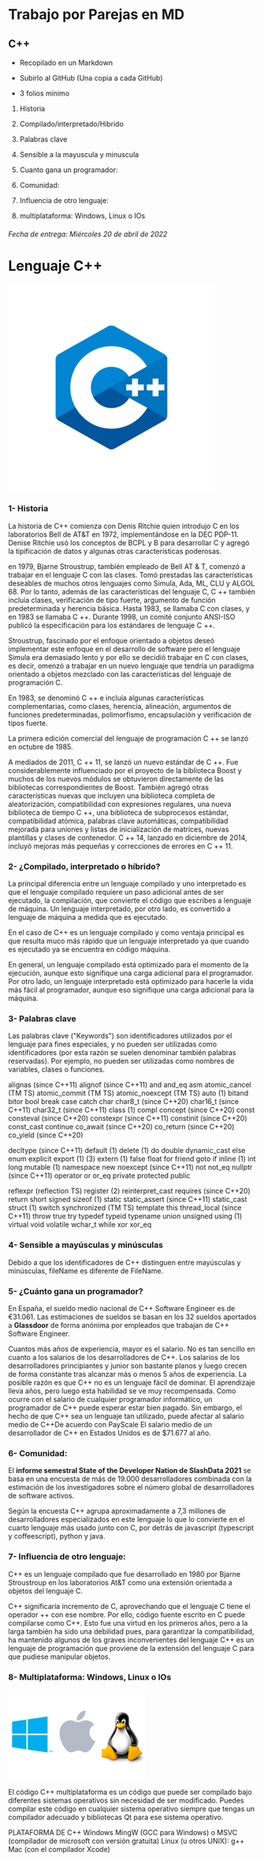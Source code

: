 # Trabajo por Parejas en MD
## C++



- Recopilado en un Markdown

- Subirlo  al GitHub (Una copia a cada GitHub)

- 3 folios mínimo

1. Historia

2. Compilado/interpretado/Híbrido

3. Palabras clave

4. Sensible a la mayuscula y minuscula

5. Cuanto gana un programador:

6. Comunidad:

7. Influencia de otro lenguaje:

8. multiplataforma: Windows, Linux o IOs 

 ###### Fecha de entrega: Miércoles 20 de abril de 2022

# Lenguaje C++

![](/img/c++logo.png)

### 1- Historia
La historia de C++ comienza con Denis Ritchie quien introdujo C en los laboratorios Bell de AT&T en 1972, implementándose en la DEC PDP-11. Denise Ritchie usó los conceptos de BCPL y B para desarrollar C y agregó la tipificación de datos y algunas otras características poderosas.

en 1979, Bjarne Stroustrup, también empleado de Bell AT & T, comenzó a trabajar en el lenguaje C con las clases. Tomó prestadas las características deseables de muchos otros lenguajes como Simula, Ada, ML, CLU y ALGOL 68. Por lo tanto, además de las características del lenguaje C, C ++ también incluía clases, verificación de tipo fuerte, argumento de función predeterminada y herencia básica. Hasta 1983, se llamaba C con clases, y en 1983 se llamaba C ++. Durante 1998, un comité conjunto ANSI-ISO publicó la especificación para los estándares de lenguaje C ++.

Stroustrup, fascinado por el enfoque orientado a objetos deseó implementar este enfoque en el desarrollo de software pero el lenguaje Simula era demasiado lento y por ello se decidió trabajar en C con clases, es decir, omenzó a trabajar en un nuevo lenguaje que tendría un paradigma orientado a objetos mezclado con las características del lenguaje de programación C.

En 1983, se denominó C ++ e incluía algunas características complementarias, como clases, herencia, alineación, argumentos de funciones predeterminadas, polimorfismo, encapsulación y verificación de tipos fuerte.

La primera edición comercial del lenguaje de programación C ++ se lanzó en octubre de 1985.

A mediados de 2011, C ++ 11, se lanzó un nuevo estándar de C ++. Fue considerablemente influenciado por el proyecto de la biblioteca Boost y muchos de los nuevos módulos se obtuvieron directamente de las bibliotecas correspondientes de Boost. También agregó otras características nuevas que incluyen una biblioteca completa de aleatorización, compatibilidad con expresiones regulares, una nueva biblioteca de tiempo C ++, una biblioteca de subprocesos estándar, compatibilidad atómica, palabras clave automáticas, compatibilidad mejorada para uniones y listas de inicialización de matrices, nuevas plantillas y clases de contenedor. C ++ 14, lanzado en diciembre de 2014, incluyó mejoras más pequeñas y correcciones de errores en C ++ 11.

### 2- ¿Compilado, interpretado o híbrido?
La principal diferencia entre un lenguaje compilado y uno interpretado es que el lenguaje compilado requiere un paso adicional antes de ser ejecutado, la compilación, que convierte el código que escribes a lenguaje de máquina. Un lenguaje interpretado, por otro lado, es convertido a lenguaje de máquina a medida que es ejecutado.

En el caso de C++ es un lenguaje compilado y como ventaja principal es que resulta muco más rápido que un lenguaje interpretado ya que cuando es ejecutado ya se encuentra en código máquina.

En general, un lenguaje compilado está optimizado para el momento de la ejecución, aunque esto signifique una carga adicional para el programador. Por otro lado, un lenguaje interpretado está optimizado para hacerle la vida más fácil al programador, aunque eso signifique una carga adicional para la máquina.

### 3- Palabras clave
Las palabras clave ("Keywords") son identificadores utilizados por el lenguaje para fines especiales, y no pueden ser utilizadas como identificadores (por esta razón se suelen denominar también palabras reservadas).  Por ejemplo, no pueden ser utilizadas como nombres de variables, clases o funciones.

alignas (since C++11)
alignof (since C++11)
and
and_eq
asm
atomic_cancel (TM TS)
atomic_commit (TM TS)
atomic_noexcept (TM TS)
auto (1)
bitand
bitor
bool
break
case
catch
char
char8_t (since C++20)
char16_t (since C++11)
char32_t (since C++11)
class (1)
compl
concept (since C++20)
const
consteval (since C++20)
constexpr (since C++11)
constinit (since C++20)
const_cast
continue
co_await (since C++20)
co_return (since C++20)
co_yield (since C++20)

decltype (since C++11)
default (1)
delete (1)
do
double
dynamic_cast
else
enum
explicit
export (1) (3)
extern (1)
false
float
for
friend
goto
if
inline (1)
int
long
mutable (1)
namespace
new
noexcept (since C++11)
not
not_eq
nullptr (since C++11)
operator
or
or_eq
private
protected
public

reflexpr (reflection TS)
register (2)
reinterpret_cast
requires (since C++20)
return
short
signed
sizeof (1)
static
static_assert (since C++11)
static_cast
struct (1)
switch
synchronized (TM TS)
template
this
thread_local (since C++11)
throw
true
try
typedef
typeid
typename
union
unsigned
using (1)
virtual
void
volatile
wchar_t
while
xor
xor_eq

### 4- Sensible a mayúsculas y minúsculas
Debido a que los identificadores de C++ distinguen entre mayúsculas y minúsculas, fileName es diferente de FileName.



### 5- ¿Cuánto gana un programador?

En España, el sueldo medio nacional de C++ Software Engineer es de €31.061. Las estimaciones de sueldos se basan en los 32 sueldos aportados a **Glassdoor** de forma anónima por empleados que trabajan de C++ Software Engineer.

Cuantos más años de experiencia, mayor es el salario. No es tan sencillo en cuanto a los salarios de los desarrolladores de C++.
Los salarios de los desarrolladores principiantes y junior son bastante planos y luego crecen de forma constante tras alcanzar más o menos 5 años de experiencia. La posible razón es que C++ no es un lenguaje fácil de dominar. El aprendizaje lleva años, pero luego esta habilidad se ve muy recompensada.
Como ocurre con el salario de cualquier programador informático, un programador de C++ puede esperar estar bien pagado. Sin embargo, el hecho de que C++ sea un lenguaje tan utilizado, puede afectar al salario medio de C++De acuerdo con PayScale El salario medio de un desarrollador de C++ en Estados Unidos es de $71.677 al año.

### 6- Comunidad:
El **informe semestral State of the Developer Nation de SlashData 2021** se basa en una encuesta de más de 19.000 desarrolladores combinada con la estimación de los investigadores sobre el número global de desarrolladores de software activos.

Según la encuesta C++ agrupa aproximadamente a  7,3 millones de desarrolladores especializados en este lenguaje lo que lo convierte en el cuarto lenguaje más usado junto con C, por detrás de javascript (typescript y coffeescript), python y java.

### 7- Influencia de otro lenguaje:
C++ es un lenguaje compilado que fue desarrollado en 1980 por Bjarne Stroustroup en los laboratorios At&T como una extensión orientada a objetos del lenguaje C.

C++ significaría incremento de C, aprovechando que el lenguaje C tiene el operador ++ con ese nombre.
Por ello, código fuente escrito en C puede compilarse como C++. Esto fue una virtud en los primeros años, pero a la larga también ha sido una debilidad pues, para garantizar la compatibilidad, ha mantenido algunos de los graves inconvenientes del lenguaje C++ es un lenguaje de programación que proviene de la extensión del lenguaje C para que pudiese manipular objetos.

### 8- Multiplataforma: Windows, Linux o IOs

![](/img/so.png)

El código C++ multiplataforma es un código que puede ser compilado bajo diferentes sistemas operativos sin necesidad de ser modificado. Puedes compilar este código en cualquier sistema operativo siempre que tengas un compilador adecuado y bibliotecas Qt para ese sistema operativo.

PLATAFORMA DE C++
Windows MingW (GCC para Windows) o MSVC (compilador de microsoft con versión gratuita)
Linux (u otros UNIX): g++
Mac (con el compilador Xcode)
